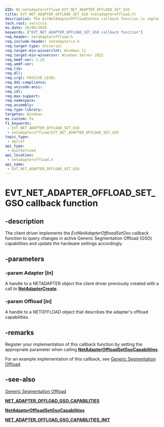```yaml
---
UID: NC:netadapteroffload.EVT_NET_ADAPTER_OFFLOAD_SET_GSO
title: EVT_NET_ADAPTER_OFFLOAD_SET_GSO (netadapteroffload.h)
description: The EvtNetAdapterOffloadSetGso callback function is implemented by the client driver to set changes in TCP and UDP large send offload capabilities.
tech.root: netvista
ms.date: 10/09/2020
keywords: ["EVT_NET_ADAPTER_OFFLOAD_SET_GSO callback function"]
req.header: netadapteroffload.h
req.include-header: netadaptercx.h
req.target-type: Universal
req.target-min-winverclnt: Windows 11
req.target-min-winversvr: Windows Server 2022
req.kmdf-ver: 1.29
req.umdf-ver: 
req.lib: 
req.dll: 
req.irql: PASSIVE_LEVEL
req.ddi-compliance: 
req.unicode-ansi: 
req.idl: 
req.max-support: 
req.namespace: 
req.assembly: 
req.type-library: 
targetos: Windows
ms.custom: Fe
f1_keywords:
 - EVT_NET_ADAPTER_OFFLOAD_SET_GSO
 - netadapteroffload/EVT_NET_ADAPTER_OFFLOAD_SET_GSO
topic_type:
 - apiref
api_type:
 - UserDefined
api_location:
 - netadapteroffload.h
api_name:
 - EVT_NET_ADAPTER_OFFLOAD_SET_GSO
---
```


# EVT_NET_ADAPTER_OFFLOAD_SET_GSO callback function


## -description


The client driver implements the *EvtNetAdapterOffloadSetGso* callback function to query changes in active Generic Segmentation Offload (GSO) capabilities and update the hardware settings accordingly.

## -parameters

### -param Adapter [_In_]

A handle to a NETADAPTER object the client driver previously created with a call to [**NetAdapterCreate**](../netadapter/nf-netadapter-netadaptercreate.md).

### -param Offload [_In_]

A handle to a NETOFFLOAD object that describes the adapter's offload capabilities.

## -remarks

Register your implementation of this callback function by setting the appropriate parameter when calling [**NetAdapterOffloadSetGsoCapabilities**](nf-netadapteroffload-netadapteroffloadsetgsocapabilities.md).

For an example implementation of this callback, see [Generic Segmentation Offload](/windows-hardware/drivers/netcx/gso-offload).

## -see-also

[Generic Segmentation Offload](/windows-hardware/drivers/netcx/gso-offload)

[**NET_ADAPTER_OFFLOAD_GSO_CAPABILITIES**](ns-netadapteroffload-_net_adapter_offload_gso_capabilities.md)

[**NetAdapterOffloadSetGsoCapabilities**](nf-netadapteroffload-netadapteroffloadsetgsocapabilities.md)

[**NET_ADAPTER_OFFLOAD_GSO_CAPABILITIES_INIT**](nf-netadapteroffload-net_adapter_offload_gso_capabilities_init.md)

